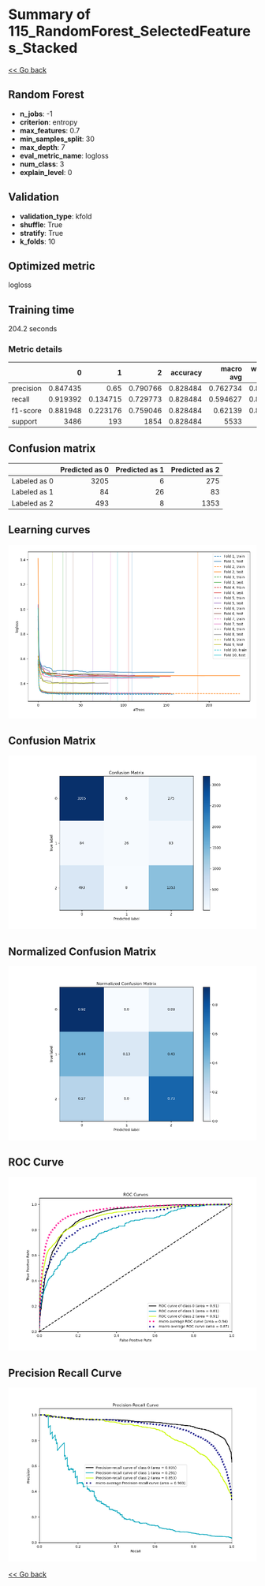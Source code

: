 # Summary of 115_RandomForest_SelectedFeatures_Stacked

[<< Go back](../README.md)


## Random Forest
- **n_jobs**: -1
- **criterion**: entropy
- **max_features**: 0.7
- **min_samples_split**: 30
- **max_depth**: 7
- **eval_metric_name**: logloss
- **num_class**: 3
- **explain_level**: 0

## Validation
 - **validation_type**: kfold
 - **shuffle**: True
 - **stratify**: True
 - **k_folds**: 10

## Optimized metric
logloss

## Training time

204.2 seconds

### Metric details
|           |           0 |          1 |           2 |   accuracy |   macro avg |   weighted avg |   logloss |
|:----------|------------:|-----------:|------------:|-----------:|------------:|---------------:|----------:|
| precision |    0.847435 |   0.65     |    0.790766 |   0.828484 |    0.762734 |       0.821559 |  0.450442 |
| recall    |    0.919392 |   0.134715 |    0.729773 |   0.828484 |    0.594627 |       0.828484 |  0.450442 |
| f1-score  |    0.881948 |   0.223176 |    0.759046 |   0.828484 |    0.62139  |       0.817787 |  0.450442 |
| support   | 3486        | 193        | 1854        |   0.828484 | 5533        |    5533        |  0.450442 |


## Confusion matrix
|              |   Predicted as 0 |   Predicted as 1 |   Predicted as 2 |
|:-------------|-----------------:|-----------------:|-----------------:|
| Labeled as 0 |             3205 |                6 |              275 |
| Labeled as 1 |               84 |               26 |               83 |
| Labeled as 2 |              493 |                8 |             1353 |

## Learning curves
![Learning curves](learning_curves.png)
## Confusion Matrix

![Confusion Matrix](confusion_matrix.png)


## Normalized Confusion Matrix

![Normalized Confusion Matrix](confusion_matrix_normalized.png)


## ROC Curve

![ROC Curve](roc_curve.png)


## Precision Recall Curve

![Precision Recall Curve](precision_recall_curve.png)



[<< Go back](../README.md)
